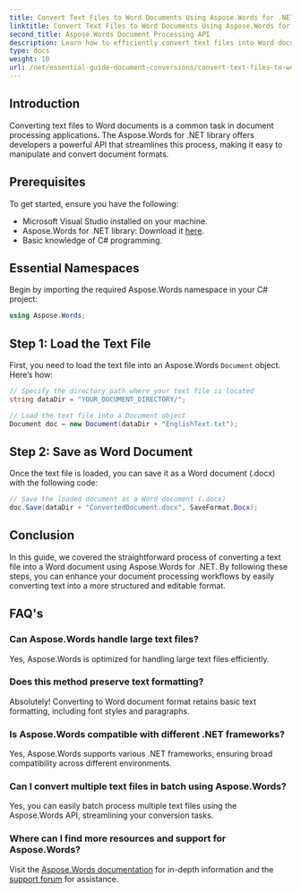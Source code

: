 ```yaml
---
title: Convert Text Files to Word Documents Using Aspose.Words for .NET
linktitle: Convert Text Files to Word Documents Using Aspose.Words for .NET
second_title: Aspose.Words Document Processing API
description: Learn how to efficiently convert text files into Word documents using the Aspose.Words for .NET library. This step-by-step guide covers prerequisites and code examples.
type: docs
weight: 10
url: /net/essential-guide-document-conversions/convert-text-files-to-word-documents/
---
```

## Introduction

Converting text files to Word documents is a common task in document processing applications. The Aspose.Words for .NET library offers developers a powerful API that streamlines this process, making it easy to manipulate and convert document formats.

## Prerequisites

To get started, ensure you have the following:
- Microsoft Visual Studio installed on your machine.
- Aspose.Words for .NET library: Download it [here](https://releases.aspose.com/words/net/).
- Basic knowledge of C# programming.

## Essential Namespaces

Begin by importing the required Aspose.Words namespace in your C# project:

```csharp
using Aspose.Words;
```

## Step 1: Load the Text File

First, you need to load the text file into an Aspose.Words `Document` object. Here’s how:

```csharp
// Specify the directory path where your text file is located
string dataDir = "YOUR_DOCUMENT_DIRECTORY/";

// Load the text file into a Document object
Document doc = new Document(dataDir + "EnglishText.txt");
```

## Step 2: Save as Word Document

Once the text file is loaded, you can save it as a Word document (.docx) with the following code:

```csharp
// Save the loaded document as a Word document (.docx)
doc.Save(dataDir + "ConvertedDocument.docx", SaveFormat.Docx);
```

## Conclusion

In this guide, we covered the straightforward process of converting a text file into a Word document using Aspose.Words for .NET. By following these steps, you can enhance your document processing workflows by easily converting text into a more structured and editable format.

## FAQ's

### Can Aspose.Words handle large text files?
Yes, Aspose.Words is optimized for handling large text files efficiently.

### Does this method preserve text formatting?
Absolutely! Converting to Word document format retains basic text formatting, including font styles and paragraphs.

### Is Aspose.Words compatible with different .NET frameworks?
Yes, Aspose.Words supports various .NET frameworks, ensuring broad compatibility across different environments.

### Can I convert multiple text files in batch using Aspose.Words?
Yes, you can easily batch process multiple text files using the Aspose.Words API, streamlining your conversion tasks.

### Where can I find more resources and support for Aspose.Words?
Visit the [Aspose.Words documentation](https://reference.aspose.com/words/net/) for in-depth information and the [support forum](https://forum.aspose.com/c/words/8) for assistance.
